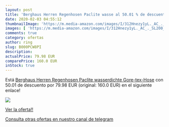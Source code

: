 ```yaml
---
layout: post
title: 'Berghaus Herren Regenhosen Paclite wasse al 50.01 % de descuento'
date: 2020-02-03 04:55:12
thumbnailImage: 'https://m.media-amazon.com/images/I/312Hnezy1yL._AC_._SL200_.jpg'
images: [ 'https://m.media-amazon.com/images/I/312Hnezy1yL._AC_._SL200_.jpg' ]
comments: true
category: ofertas
author: ring
slug: B000PCW8PI
description:
actualPrice: 79.98 EUR
comparePrice: 160.0 EUR
inStock: true
---
```


Está [Berghaus Herren Regenhosen Paclite wasserdichte Gore-tex-Hose](https://www.amazon.com/dp/B000PCW8PI/?tag=redken08-20) con 50.01 de descuento por 79.98 EUR (original: 160.0 EUR) en el siguiente enlace!

[![](https://m.media-amazon.com/images/I/312Hnezy1yL._AC_._SL200_.jpg)](https://www.amazon.com/dp/B000PCW8PI/?tag=redken08-20)

[Ver la oferta!!](https://www.amazon.com/dp/B000PCW8PI/?tag=redken08-20)

[Consulta otras ofertas en nuestro canal de telegram](https://t.me/s/ofertas25)
